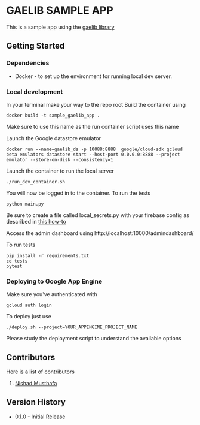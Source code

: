 # GAELIB SAMPLE APP

This is a sample app using the [gaelib library](https://github.com/nishadmusthafa/gaelib)


## Getting Started

### Dependencies

* Docker - to set up the environment for running local dev server.

### Local development

In your terminal make your way to the repo root
Build the container using
```
docker build -t sample_gaelib_app .
```
Make sure to use this name as the run container script uses this name

Launch the Google datastore emulator
```
docker run --name=gaelib_ds -p 10088:8888  google/cloud-sdk gcloud beta emulators datastore start --host-port 0.0.0.0:8888 --project emulator --store-on-disk --consistency=1
```
Launch the container to run the local server
```
./run_dev_container.sh
```
You will now be logged in to the container. To run the tests
```
python main.py
```
Be sure to create a file called local_secrets.py with your firebase config as described in
[this how-to](https://firebase.google.com/docs/web/learn-more#config-object)

Access the admin dashboard using http://localhost:10000/admindashboard/

To run tests
```
pip install -r requirements.txt
cd tests
pytest
```

### Deploying to Google App Engine
Make sure you've authenticated with
```
gcloud auth login
```
To deploy just use
```
./deploy.sh --project=YOUR_APPENGINE_PROJECT_NAME
```
Please study the deployment script to understand the available options


## Contributors

Here is a list of contributors

1. [Nishad Musthafa](https://github.com/nishadmusthafa)

## Version History

* 0.1.0 - Initial Release

